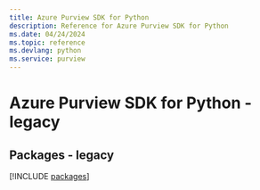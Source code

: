 ```yaml
---
title: Azure Purview SDK for Python
description: Reference for Azure Purview SDK for Python
ms.date: 04/24/2024
ms.topic: reference
ms.devlang: python
ms.service: purview
---
```

# Azure Purview SDK for Python - legacy
## Packages - legacy
[!INCLUDE [packages](purview-index.md)]